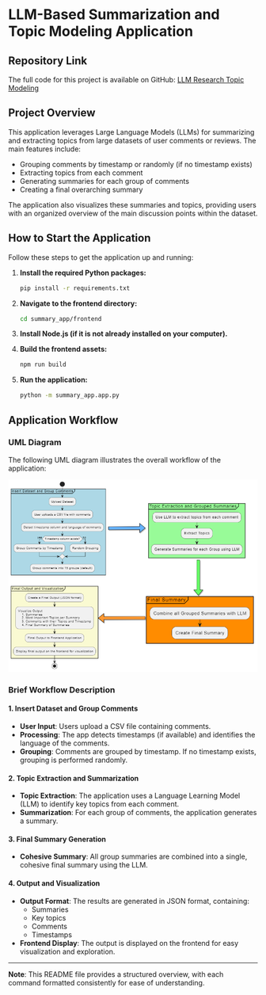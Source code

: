 # LLM-Based Summarization and Topic Modeling Application

## Repository Link
The full code for this project is available on GitHub: [LLM Research Topic Modeling](https://github.com/Rafimc13/LLM_Research_Topic_Modelling)

## Project Overview
This application leverages Large Language Models (LLMs) for summarizing and extracting topics from large datasets of user comments or reviews. The main features include:
- Grouping comments by timestamp or randomly (if no timestamp exists)
- Extracting topics from each comment
- Generating summaries for each group of comments
- Creating a final overarching summary

The application also visualizes these summaries and topics, providing users with an organized overview of the main discussion points within the dataset.

## How to Start the Application

Follow these steps to get the application up and running:

1. **Install the required Python packages:**
   ```bash
   pip install -r requirements.txt
   ``` 
2. **Navigate to the frontend directory:**
   ```bash
   cd summary_app/frontend
   ```
3. **Install Node.js (if it is not already installed on your computer).**
   
4. **Build the frontend assets:**
   ```bash
   npm run build
   ```
5. **Run the application:**
   ```bash
   python -m summary_app.app.py
   ```
   
## Application Workflow

### UML Diagram
The following UML diagram illustrates the overall workflow of the application:

![uml_final.png](uml_final.png)

### Brief Workflow Description

#### 1. Insert Dataset and Group Comments
- **User Input**: Users upload a CSV file containing comments.
- **Processing**: The app detects timestamps (if available) and identifies the language of the comments.
- **Grouping**: Comments are grouped by timestamp. If no timestamp exists, grouping is performed randomly.

#### 2. Topic Extraction and Summarization
- **Topic Extraction**: The application uses a Language Learning Model (LLM) to identify key topics from each comment.
- **Summarization**: For each group of comments, the application generates a summary.

#### 3. Final Summary Generation
- **Cohesive Summary**: All group summaries are combined into a single, cohesive final summary using the LLM.

#### 4. Output and Visualization
- **Output Format**: The results are generated in JSON format, containing:
  - Summaries
  - Key topics
  - Comments
  - Timestamps
- **Frontend Display**: The output is displayed on the frontend for easy visualization and exploration.

---

**Note**: This README file provides a structured overview, with each command formatted consistently for ease of understanding. 


